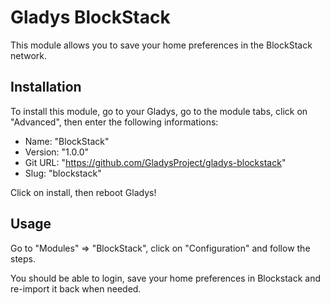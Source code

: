 # Gladys BlockStack

This module allows you to save your home preferences in the BlockStack network.

## Installation

To install this module, go to your Gladys, go to the module tabs, click on "Advanced", then enter the following informations:

- Name: "BlockStack"
- Version: "1.0.0"
- Git URL: "https://github.com/GladysProject/gladys-blockstack"
- Slug: "blockstack"

Click on install, then reboot Gladys!

## Usage

Go to "Modules" => "BlockStack", click on "Configuration" and follow the steps.

You should be able to login, save your home preferences in Blockstack and re-import it back when needed.